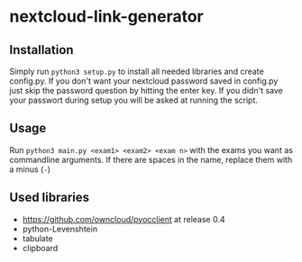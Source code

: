 # nextcloud-link-generator
## Installation
Simply run ```python3 setup.py``` to install all needed libraries and create config.py. If you don't want your nextcloud password saved in config.py just skip the password question by hitting the enter key. 
If you didn't save your passwort during setup you will be asked at running the script.

## Usage
Run ```python3 main.py <exam1> <exam2> <exam n>``` with the exams you want as commandline arguments. If there are spaces in the name, replace them with a minus (```-```)

## Used libraries
  - https://github.com/owncloud/pyocclient at release 0.4
  - python-Levenshtein
  - tabulate
  - clipboard